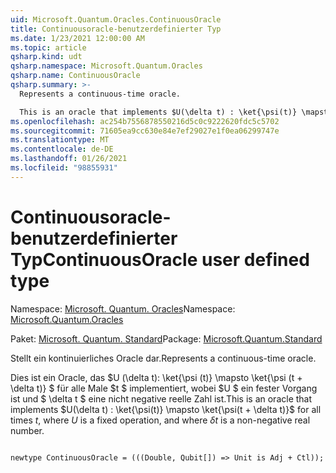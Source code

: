 ```yaml
---
uid: Microsoft.Quantum.Oracles.ContinuousOracle
title: Continuousoracle-benutzerdefinierter Typ
ms.date: 1/23/2021 12:00:00 AM
ms.topic: article
qsharp.kind: udt
qsharp.namespace: Microsoft.Quantum.Oracles
qsharp.name: ContinuousOracle
qsharp.summary: >-
  Represents a continuous-time oracle.

  This is an oracle that implements $U(\delta t) : \ket{\psi(t)} \mapsto \ket{\psi(t + \delta t)}$ for all times $t$, where $U$ is a fixed operation, and where $\delta t$ is a non-negative real number.
ms.openlocfilehash: ac254b7556878550216d5c0c9222620fdc5c5702
ms.sourcegitcommit: 71605ea9cc630e84e7ef29027e1f0ea06299747e
ms.translationtype: MT
ms.contentlocale: de-DE
ms.lasthandoff: 01/26/2021
ms.locfileid: "98855931"
---
```

# <a name="continuousoracle-user-defined-type"></a><span data-ttu-id="638cb-102">Continuousoracle-benutzerdefinierter Typ</span><span class="sxs-lookup"><span data-stu-id="638cb-102">ContinuousOracle user defined type</span></span>

<span data-ttu-id="638cb-103">Namespace: [Microsoft. Quantum. Oracles](xref:Microsoft.Quantum.Oracles)</span><span class="sxs-lookup"><span data-stu-id="638cb-103">Namespace: [Microsoft.Quantum.Oracles](xref:Microsoft.Quantum.Oracles)</span></span>

<span data-ttu-id="638cb-104">Paket: [Microsoft. Quantum. Standard](https://nuget.org/packages/Microsoft.Quantum.Standard)</span><span class="sxs-lookup"><span data-stu-id="638cb-104">Package: [Microsoft.Quantum.Standard](https://nuget.org/packages/Microsoft.Quantum.Standard)</span></span>


<span data-ttu-id="638cb-105">Stellt ein kontinuierliches Oracle dar.</span><span class="sxs-lookup"><span data-stu-id="638cb-105">Represents a continuous-time oracle.</span></span>

<span data-ttu-id="638cb-106">Dies ist ein Oracle, das $U (\delta t): \ket{\psi (t)} \mapsto \ket{\psi (t + \delta t)} $ für alle Male $t $ implementiert, wobei $U $ ein fester Vorgang ist und $ \delta t $ eine nicht negative reelle Zahl ist.</span><span class="sxs-lookup"><span data-stu-id="638cb-106">This is an oracle that implements $U(\delta t) : \ket{\psi(t)} \mapsto \ket{\psi(t + \delta t)}$ for all times $t$, where $U$ is a fixed operation, and where $\delta t$ is a non-negative real number.</span></span>

```qsharp

newtype ContinuousOracle = (((Double, Qubit[]) => Unit is Adj + Ctl));
```

